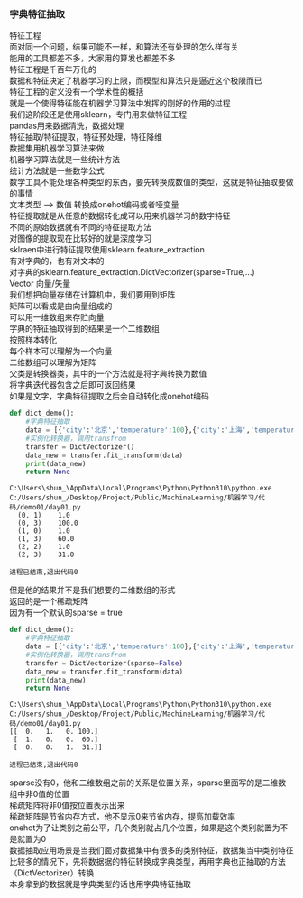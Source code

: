 ### 字典特征抽取
特征工程  
面对同一个问题，结果可能不一样，和算法还有处理的怎么样有关  
能用的工具都差不多，大家用的算发也都差不多  
特征工程是千百年万化的  
数据和特征决定了机器学习的上限，而模型和算法只是逼近这个极限而已  
特征工程的定义没有一个学术性的概括  
就是一个使得特征能在机器学习算法中发挥的刚好的作用的过程  
我们这阶段还是使用sklearn，专门用来做特征工程  
pandas用来数据清洗，数据处理  
特征抽取/特征提取，特征预处理，特征降维  
数据集用机器学习算法来做   
机器学习算法就是一些统计方法    
统计方法就是一些数学公式   
数学工具不能处理各种类型的东西，要先转换成数值的类型，这就是特征抽取要做的事情   
文本类型 --> 数值  转换成onehot编码或者哑变量  
特征提取就是从任意的数据转化成可以用来机器学习的数字特征    
不同的原始数据就有不同的特征提取方法   
对图像的提取现在比较好的就是深度学习   
sklraen中进行特征提取使用sklearn.feature_extraction   
有对字典的，也有对文本的  
对字典的sklearn.feature_extraction.DictVectorizer(sparse=True,...)   
Vector 向量/矢量  
我们想把向量存储在计算机中，我们要用到矩阵  
矩阵可以看成是由向量组成的  
可以用一维数组来存贮向量  
字典的特征抽取得到的结果是一个二维数组  
按照样本转化  
每个样本可以理解为一个向量  
二维数组可以理解为矩阵  
父类是转换器类，其中的一个方法就是将字典转换为数值  
将字典迭代器包含之后即可返回结果  
如果是文字，字典特征提取之后会自动转化成onehot编码  
```python
def dict_demo():
    #字典特征抽取
    data = [{'city':'北京','temperature':100},{'city':'上海','temperature':60},{'city':'深圳','temperature':31}]
    #实例化转换器，调用transfrom
    transfer = DictVectorizer()
    data_new = transfer.fit_transform(data)
    print(data_new)
    return None
```

```
C:\Users\shun_\AppData\Local\Programs\Python\Python310\python.exe C:/Users/shun_/Desktop/Project/Public/MachineLearning/机器学习/代码/demo01/day01.py
  (0, 1)	1.0
  (0, 3)	100.0
  (1, 0)	1.0
  (1, 3)	60.0
  (2, 2)	1.0
  (2, 3)	31.0

进程已结束,退出代码0

```
但是他的结果并不是我们想要的二维数组的形式  
返回的是一个稀疏矩阵  
因为有一个默认的sparse = true   
```python
def dict_demo():
    #字典特征抽取
    data = [{'city':'北京','temperature':100},{'city':'上海','temperature':60},{'city':'深圳','temperature':31}]
    #实例化转换器，调用transfrom
    transfer = DictVectorizer(sparse=False)
    data_new = transfer.fit_transform(data)
    print(data_new)
    return None
```

```
C:\Users\shun_\AppData\Local\Programs\Python\Python310\python.exe C:/Users/shun_/Desktop/Project/Public/MachineLearning/机器学习/代码/demo01/day01.py
[[  0.   1.   0. 100.]
 [  1.   0.   0.  60.]
 [  0.   0.   1.  31.]]

进程已结束,退出代码0

```
sparse没有0，他和二维数组之前的关系是位置关系，sparse里面写的是二维数组中非0值的位置  
稀疏矩阵将非0值按位置表示出来   
稀疏矩阵是节省内存方式，他不显示0来节省内存，提高加载效率  
onehot为了让类别之前公平，几个类别就占几个位置，如果是这个类别就置为不是就置为0  
数据抽取应用场景是当我们面对数据集中有很多的类别特征，数据集当中类别特征比较多的情况下，先将数据据的特征转换成字典类型，再用字典也正抽取的方法（DictVectorizer）转换  
本身拿到的数据就是字典类型的话也用字典特征抽取  